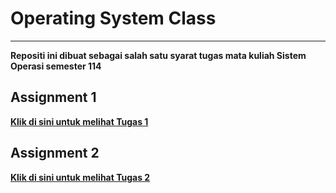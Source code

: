 <h1>Operating System Class</h1>
<hr>
<b>Repositi ini dibuat sebagai salah satu syarat tugas mata kuliah Sistem Operasi semester 114
  
<h2>Assignment 1</h2>
<a href="https://github.com/svtrx/Operating-System/tree/hw1">Klik di sini untuk melihat Tugas 1</a>

<h2>Assignment 2</h2>
<a href="https://github.com/svtrx/Operating-System/tree/hw-2">Klik di sini untuk melihat Tugas 2</a>
